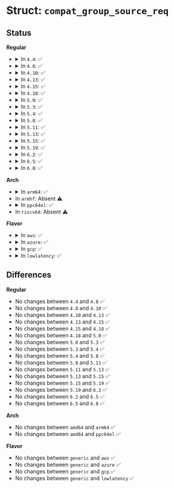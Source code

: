 # Struct: <code>compat_group_source_req</code>

## Status
<b>Regular</b>
<ul>
<li>
<details>
<summary>In <code>4.4</code>: ✅</summary>

```c
struct compat_group_source_req {
    __u32 gsr_interface;
    struct __kernel_sockaddr_storage gsr_group;
    struct __kernel_sockaddr_storage gsr_source;
};
```
</details>
</li>
<li>
<details>
<summary>In <code>4.8</code>: ✅</summary>

```c
struct compat_group_source_req {
    __u32 gsr_interface;
    struct __kernel_sockaddr_storage gsr_group;
    struct __kernel_sockaddr_storage gsr_source;
};
```
</details>
</li>
<li>
<details>
<summary>In <code>4.10</code>: ✅</summary>

```c
struct compat_group_source_req {
    __u32 gsr_interface;
    struct __kernel_sockaddr_storage gsr_group;
    struct __kernel_sockaddr_storage gsr_source;
};
```
</details>
</li>
<li>
<details>
<summary>In <code>4.13</code>: ✅</summary>

```c
struct compat_group_source_req {
    __u32 gsr_interface;
    struct __kernel_sockaddr_storage gsr_group;
    struct __kernel_sockaddr_storage gsr_source;
};
```
</details>
</li>
<li>
<details>
<summary>In <code>4.15</code>: ✅</summary>

```c
struct compat_group_source_req {
    __u32 gsr_interface;
    struct __kernel_sockaddr_storage gsr_group;
    struct __kernel_sockaddr_storage gsr_source;
};
```
</details>
</li>
<li>
<details>
<summary>In <code>4.18</code>: ✅</summary>

```c
struct compat_group_source_req {
    __u32 gsr_interface;
    struct __kernel_sockaddr_storage gsr_group;
    struct __kernel_sockaddr_storage gsr_source;
};
```
</details>
</li>
<li>
<details>
<summary>In <code>5.0</code>: ✅</summary>

```c
struct compat_group_source_req {
    __u32 gsr_interface;
    struct __kernel_sockaddr_storage gsr_group;
    struct __kernel_sockaddr_storage gsr_source;
};
```
</details>
</li>
<li>
<details>
<summary>In <code>5.3</code>: ✅</summary>

```c
struct compat_group_source_req {
    __u32 gsr_interface;
    struct __kernel_sockaddr_storage gsr_group;
    struct __kernel_sockaddr_storage gsr_source;
};
```
</details>
</li>
<li>
<details>
<summary>In <code>5.4</code>: ✅</summary>

```c
struct compat_group_source_req {
    __u32 gsr_interface;
    struct __kernel_sockaddr_storage gsr_group;
    struct __kernel_sockaddr_storage gsr_source;
};
```
</details>
</li>
<li>
<details>
<summary>In <code>5.8</code>: ✅</summary>

```c
struct compat_group_source_req {
    __u32 gsr_interface;
    struct __kernel_sockaddr_storage gsr_group;
    struct __kernel_sockaddr_storage gsr_source;
};
```
</details>
</li>
<li>
<details>
<summary>In <code>5.11</code>: ✅</summary>

```c
struct compat_group_source_req {
    __u32 gsr_interface;
    struct __kernel_sockaddr_storage gsr_group;
    struct __kernel_sockaddr_storage gsr_source;
};
```
</details>
</li>
<li>
<details>
<summary>In <code>5.13</code>: ✅</summary>

```c
struct compat_group_source_req {
    __u32 gsr_interface;
    struct __kernel_sockaddr_storage gsr_group;
    struct __kernel_sockaddr_storage gsr_source;
};
```
</details>
</li>
<li>
<details>
<summary>In <code>5.15</code>: ✅</summary>

```c
struct compat_group_source_req {
    __u32 gsr_interface;
    struct __kernel_sockaddr_storage gsr_group;
    struct __kernel_sockaddr_storage gsr_source;
};
```
</details>
</li>
<li>
<details>
<summary>In <code>5.19</code>: ✅</summary>

```c
struct compat_group_source_req {
    __u32 gsr_interface;
    struct __kernel_sockaddr_storage gsr_group;
    struct __kernel_sockaddr_storage gsr_source;
};
```
</details>
</li>
<li>
<details>
<summary>In <code>6.2</code>: ✅</summary>

```c
struct compat_group_source_req {
    __u32 gsr_interface;
    struct __kernel_sockaddr_storage gsr_group;
    struct __kernel_sockaddr_storage gsr_source;
};
```
</details>
</li>
<li>
<details>
<summary>In <code>6.5</code>: ✅</summary>

```c
struct compat_group_source_req {
    __u32 gsr_interface;
    struct __kernel_sockaddr_storage gsr_group;
    struct __kernel_sockaddr_storage gsr_source;
};
```
</details>
</li>
<li>
<details>
<summary>In <code>6.8</code>: ✅</summary>

```c
struct compat_group_source_req {
    __u32 gsr_interface;
    struct __kernel_sockaddr_storage gsr_group;
    struct __kernel_sockaddr_storage gsr_source;
};
```
</details>
</li>
</ul>
<b>Arch</b>
<ul>
<li>
<details>
<summary>In <code>arm64</code>: ✅</summary>

```c
struct compat_group_source_req {
    __u32 gsr_interface;
    struct __kernel_sockaddr_storage gsr_group;
    struct __kernel_sockaddr_storage gsr_source;
};
```
</details>
</li>
<li>
In <code>armhf</code>: Absent ⚠️
</li>
<li>
<details>
<summary>In <code>ppc64el</code>: ✅</summary>

```c
struct compat_group_source_req {
    __u32 gsr_interface;
    struct __kernel_sockaddr_storage gsr_group;
    struct __kernel_sockaddr_storage gsr_source;
};
```
</details>
</li>
<li>
In <code>riscv64</code>: Absent ⚠️
</li>
</ul>
<b>Flavor</b>
<ul>
<li>
<details>
<summary>In <code>aws</code>: ✅</summary>

```c
struct compat_group_source_req {
    __u32 gsr_interface;
    struct __kernel_sockaddr_storage gsr_group;
    struct __kernel_sockaddr_storage gsr_source;
};
```
</details>
</li>
<li>
<details>
<summary>In <code>azure</code>: ✅</summary>

```c
struct compat_group_source_req {
    __u32 gsr_interface;
    struct __kernel_sockaddr_storage gsr_group;
    struct __kernel_sockaddr_storage gsr_source;
};
```
</details>
</li>
<li>
<details>
<summary>In <code>gcp</code>: ✅</summary>

```c
struct compat_group_source_req {
    __u32 gsr_interface;
    struct __kernel_sockaddr_storage gsr_group;
    struct __kernel_sockaddr_storage gsr_source;
};
```
</details>
</li>
<li>
<details>
<summary>In <code>lowlatency</code>: ✅</summary>

```c
struct compat_group_source_req {
    __u32 gsr_interface;
    struct __kernel_sockaddr_storage gsr_group;
    struct __kernel_sockaddr_storage gsr_source;
};
```
</details>
</li>
</ul>

## Differences
<b>Regular</b>
<ul>
<li>
No changes between <code>4.4</code> and <code>4.8</code> ✅
</li>
<li>
No changes between <code>4.8</code> and <code>4.10</code> ✅
</li>
<li>
No changes between <code>4.10</code> and <code>4.13</code> ✅
</li>
<li>
No changes between <code>4.13</code> and <code>4.15</code> ✅
</li>
<li>
No changes between <code>4.15</code> and <code>4.18</code> ✅
</li>
<li>
No changes between <code>4.18</code> and <code>5.0</code> ✅
</li>
<li>
No changes between <code>5.0</code> and <code>5.3</code> ✅
</li>
<li>
No changes between <code>5.3</code> and <code>5.4</code> ✅
</li>
<li>
No changes between <code>5.4</code> and <code>5.8</code> ✅
</li>
<li>
No changes between <code>5.8</code> and <code>5.11</code> ✅
</li>
<li>
No changes between <code>5.11</code> and <code>5.13</code> ✅
</li>
<li>
No changes between <code>5.13</code> and <code>5.15</code> ✅
</li>
<li>
No changes between <code>5.15</code> and <code>5.19</code> ✅
</li>
<li>
No changes between <code>5.19</code> and <code>6.2</code> ✅
</li>
<li>
No changes between <code>6.2</code> and <code>6.5</code> ✅
</li>
<li>
No changes between <code>6.5</code> and <code>6.8</code> ✅
</li>
</ul>
<b>Arch</b>
<ul>
<li>
No changes between <code>amd64</code> and <code>arm64</code> ✅
</li>
<li>
No changes between <code>amd64</code> and <code>ppc64el</code> ✅
</li>
</ul>
<b>Flavor</b>
<ul>
<li>
No changes between <code>generic</code> and <code>aws</code> ✅
</li>
<li>
No changes between <code>generic</code> and <code>azure</code> ✅
</li>
<li>
No changes between <code>generic</code> and <code>gcp</code> ✅
</li>
<li>
No changes between <code>generic</code> and <code>lowlatency</code> ✅
</li>
</ul>
